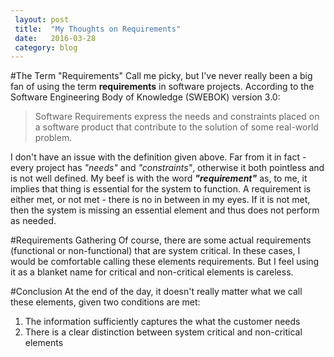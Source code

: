 ```yaml
---
 layout: post
 title:  "My Thoughts on Requirements"
 date:   2016-03-28
 category: blog
---
```

#The Term "Requirements"
Call me picky, but I've never really been a big fan of using the term **requirements** in software projects. According to the Software Engineering Body of Knowledge (SWEBOK) version 3.0:

> Software Requirements express the needs and constraints placed on a software product that contribute to the solution of some real-world problem.

I don't have an issue with the definition given above. Far from it in fact - every project has *"needs"* and *"constraints"*, otherwise it both pointless and is not well defined. My beef is with the word ***"requirement"*** as, to me, it implies that thing is essential for the system to function. A requirement is either met, or not met - there is no in between in my eyes. If it is not met, then the system is missing an essential element and thus does not perform as needed.

#Requirements Gathering
Of course, there are some actual requirements (functional or non-functional) that are system critical. In these cases, I would be comfortable calling these elements requirements. But I feel using it as a blanket name for critical and non-critical elements is careless.

#Conclusion
At the end of the day, it doesn't really matter what we call these elements, given two conditions are met:

1. The information sufficiently captures the what the customer needs
2. There is a clear distinction between system critical and non-critical elements